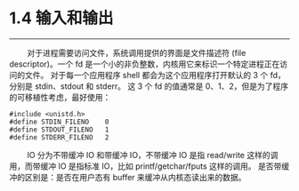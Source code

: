 # 1.4 输入和输出
***

&emsp;&emsp;
对于进程需要访问文件，系统调用提供的界面是文件描述符 (file descriptor)。一个 fd 是一个小的非负整数，内核用它来标识一个特定进程正在访问的文件。
对于每一个应用程序 shell 都会为这个应用程序打开默认的 3 个 fd，分别是 stdin、stdout 和 stderr。
这 3 个 fd 的值通常是 0、1、2，但是为了程序的可移植性考虑，最好使用：

    #include <unistd.h>
    #define STDIN_FILENO    0
    #define STDOUT_FILENO   1
    #define STDERR_FILENO   2

&emsp;&emsp;
IO 分为不带缓冲 IO 和带缓冲 IO，不带缓冲 IO 是指 read/write 这样的调用，而带缓冲 IO 是指标准 IO，比如 printf/getchar/fputs 这样的调用。
是否带缓冲的区别是：是否在用户态有 buffer 来缓冲从内核态读出来的数据。